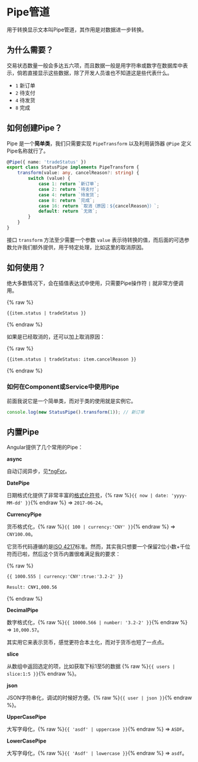 # Pipe管道

用于转换显示文本叫Pipe管道，其作用是对数据进一步转换。 

## 为什么需要？

交易状态数量一般会多达五六项，而且数据一般是用字符串或数字在数据库中表示，倘若直接显示这些数据，除了开发人员谁也不知道这是些代表什么。

+ `1` 新订单
+ `2` 待支付
+ `4` 待发货
+ `8` 完成

## 如何创建Pipe？

Pipe 是一个**简单类**，我们只需要实现 `PipeTransform` 以及利用装饰器 `@Pipe` 定义Pipe名称就行了。

```typescript
@Pipe({ name: 'tradeStatus' })
export class StatusPipe implements PipeTransform {
    transform(value: any, cancelReason?: string) {
        switch (value) {
            case 1: return `新订单`;
            case 2: return `待支付`;
            case 4: return `待发货`;
            case 8: return `完成`;
            case 16: return `取消（原因：${cancelReason}）`;
            default: return `无效`;
        }
    }
}
```

接口 `transform` 方法至少需要一个参数 `value` 表示待转换的值，而后面的可选参数允许我们额外提供，用于特定处理，比如这里的取消原因。

## 如何使用？

绝大多数情况下，会在插值表达式中使用，只需要Pipe操作符 `|` 就非常方便调用。

{% raw %}
 ```html
{{item.status | tradeStatus }}
``` 
{% endraw %}

如果是已经取消的，还可以加上取消原因：

{% raw %}
 ```html
{{item.status | tradeStatus: item.cancelReason }}
``` 
{% endraw %}

### 如何在Component或Service中使用Pipe

前面我说它是一个简单类，而对于类的使用就是实例它。

```typescript
console.log(new StatusPipe().transform(1)); // 新订单
```

## 内置Pipe

Angular提供了几个常用的Pipe：

**async**

自动订阅异步，见[*ngFor](template/ng-for.md)。

**DatePipe**

日期格式化提供了非常丰富的[格式化符号](https://angular.io/api/common/DatePipe)，{% raw %}`{{ now | date: 'yyyy-MM-dd' }}`{% endraw %} => `2017-06-24`。

**CurrencyPipe**

货币格式化，{% raw %}`{{ 100 | currency:'CNY' }}`{% endraw %} => `CNY100.00`。

它货币代码遵循的是[ISO 4217](https://en.wikipedia.org/wiki/ISO_4217)标准。然而，其实我只想要一个保留2位小数+千位符而已啦，然后这个货币内置很难满足我的要求：

{% raw %}
 ```html
{{ 1000.555 | currency:'CNY':true:'3.2-2' }}

Result: CN¥1,000.56
``` 
{% endraw %}

**DecimalPipe**

数字格式化，{% raw %}`{{ 10000.566 | number: '3.2-2' }}`{% endraw %} => `10,000.57`。

其实用它来表示货币，感觉更符合本土化，而对于货币也短了一点点。

**slice**

从数组中返回选定的项，比如获取下标1至5的数据 {% raw %}`{{ users | slice:1:5 }}`{% endraw %}。

**json**

JSON字符串化，调试的时候好方便。{% raw %}`{{ user | json }}`{% endraw %}。

**UpperCasePipe**

大写字母化，{% raw %}`{{ 'asdf' | uppercase }}`{% endraw %} => `ASDF`。

**LowerCasePipe**

大写字母化，{% raw %}`{{ 'Asdf' | lowercase }}`{% endraw %} => `asdf`。